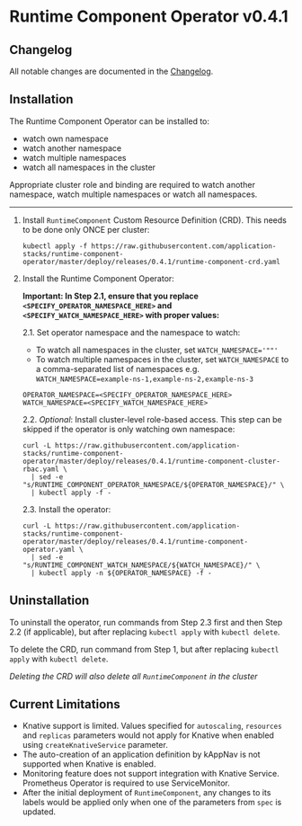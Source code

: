 # Runtime Component Operator v0.4.1

## Changelog

All notable changes are documented in the [Changelog](/CHANGELOG.md#0.4.1).

## Installation

The Runtime Component Operator can be installed to:

- watch own namespace
- watch another namespace
- watch multiple namespaces
- watch all namespaces in the cluster

Appropriate cluster role and binding are required to watch another namespace, watch multiple namespaces or watch all namespaces.

---

1. Install `RuntimeComponent` Custom Resource Definition (CRD). This needs to be done only ONCE per cluster:

    ```console
    kubectl apply -f https://raw.githubusercontent.com/application-stacks/runtime-component-operator/master/deploy/releases/0.4.1/runtime-component-crd.yaml
    ```

2. Install the Runtime Component Operator:

    **Important: In Step 2.1, ensure that you replace  `<SPECIFY_OPERATOR_NAMESPACE_HERE>` and `<SPECIFY_WATCH_NAMESPACE_HERE>` with proper values:**

    2.1. Set operator namespace and the namespace to watch:

    - To watch all namespaces in the cluster, set `WATCH_NAMESPACE='""'`
    - To watch multiple namespaces in the cluster, set `WATCH_NAMESPACE` to a comma-separated list of namespaces e.g. `WATCH_NAMESPACE=example-ns-1,example-ns-2,example-ns-3`

    ```console
    OPERATOR_NAMESPACE=<SPECIFY_OPERATOR_NAMESPACE_HERE>
    WATCH_NAMESPACE=<SPECIFY_WATCH_NAMESPACE_HERE>
    ```

    2.2. _Optional_: Install cluster-level role-based access. This step can be skipped if the operator is only watching own namespace:
  
    ```console
    curl -L https://raw.githubusercontent.com/application-stacks/runtime-component-operator/master/deploy/releases/0.4.1/runtime-component-cluster-rbac.yaml \
      | sed -e "s/RUNTIME_COMPONENT_OPERATOR_NAMESPACE/${OPERATOR_NAMESPACE}/" \
      | kubectl apply -f -
    ```

    2.3. Install the operator:

    ```console
    curl -L https://raw.githubusercontent.com/application-stacks/runtime-component-operator/master/deploy/releases/0.4.1/runtime-component-operator.yaml \
      | sed -e "s/RUNTIME_COMPONENT_WATCH_NAMESPACE/${WATCH_NAMESPACE}/" \
      | kubectl apply -n ${OPERATOR_NAMESPACE} -f -
    ```

## Uninstallation

To uninstall the operator, run commands from Step 2.3 first and then Step 2.2 (if applicable), but after replacing `kubectl apply` with `kubectl delete`.

To delete the CRD, run command from Step 1, but after replacing `kubectl apply` with `kubectl delete`.

_Deleting the CRD will also delete all `RuntimeComponent` in the cluster_

## Current Limitations

- Knative support is limited. Values specified for `autoscaling`, `resources` and `replicas` parameters would not apply for Knative when enabled using `createKnativeService` parameter.
- The auto-creation of an application definition by kAppNav is not supported when Knative is enabled.
- Monitoring feature does not support integration with Knative Service. Prometheus Operator is required to use ServiceMonitor.
- After the initial deployment of `RuntimeComponent`, any changes to its labels would be applied only when one of the parameters from `spec` is updated.